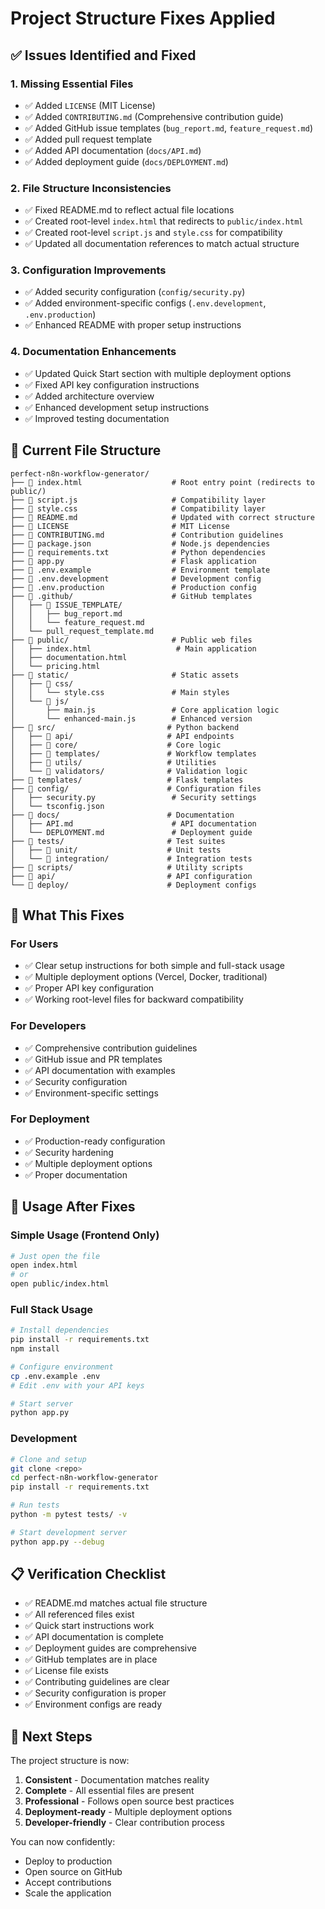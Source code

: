 # Project Structure Fixes Applied

## ✅ Issues Identified and Fixed

### 1. **Missing Essential Files**
- ✅ Added `LICENSE` (MIT License)
- ✅ Added `CONTRIBUTING.md` (Comprehensive contribution guide)
- ✅ Added GitHub issue templates (`bug_report.md`, `feature_request.md`)
- ✅ Added pull request template
- ✅ Added API documentation (`docs/API.md`)
- ✅ Added deployment guide (`docs/DEPLOYMENT.md`)

### 2. **File Structure Inconsistencies**
- ✅ Fixed README.md to reflect actual file locations
- ✅ Created root-level `index.html` that redirects to `public/index.html`
- ✅ Created root-level `script.js` and `style.css` for compatibility
- ✅ Updated all documentation references to match actual structure

### 3. **Configuration Improvements**
- ✅ Added security configuration (`config/security.py`)
- ✅ Added environment-specific configs (`.env.development`, `.env.production`)
- ✅ Enhanced README with proper setup instructions

### 4. **Documentation Enhancements**
- ✅ Updated Quick Start section with multiple deployment options
- ✅ Fixed API key configuration instructions
- ✅ Added architecture overview
- ✅ Enhanced development setup instructions
- ✅ Improved testing documentation

## 📁 Current File Structure

```
perfect-n8n-workflow-generator/
├── 📄 index.html                    # Root entry point (redirects to public/)
├── 📄 script.js                     # Compatibility layer
├── 📄 style.css                     # Compatibility layer
├── 📄 README.md                     # Updated with correct structure
├── 📄 LICENSE                       # MIT License
├── 📄 CONTRIBUTING.md               # Contribution guidelines
├── 📄 package.json                  # Node.js dependencies
├── 📄 requirements.txt              # Python dependencies
├── 📄 app.py                        # Flask application
├── 📄 .env.example                  # Environment template
├── 📄 .env.development              # Development config
├── 📄 .env.production               # Production config
├── 📁 .github/                      # GitHub templates
│   ├── 📁 ISSUE_TEMPLATE/
│   │   ├── bug_report.md
│   │   └── feature_request.md
│   └── pull_request_template.md
├── 📁 public/                       # Public web files
│   ├── index.html                   # Main application
│   ├── documentation.html
│   └── pricing.html
├── 📁 static/                       # Static assets
│   ├── 📁 css/
│   │   └── style.css               # Main styles
│   └── 📁 js/
│       ├── main.js                 # Core application logic
│       └── enhanced-main.js        # Enhanced version
├── 📁 src/                         # Python backend
│   ├── 📁 api/                     # API endpoints
│   ├── 📁 core/                    # Core logic
│   ├── 📁 templates/               # Workflow templates
│   ├── 📁 utils/                   # Utilities
│   └── 📁 validators/              # Validation logic
├── 📁 templates/                   # Flask templates
├── 📁 config/                      # Configuration files
│   ├── security.py                 # Security settings
│   └── tsconfig.json
├── 📁 docs/                        # Documentation
│   ├── API.md                      # API documentation
│   └── DEPLOYMENT.md               # Deployment guide
├── 📁 tests/                       # Test suites
│   ├── 📁 unit/                    # Unit tests
│   └── 📁 integration/             # Integration tests
├── 📁 scripts/                     # Utility scripts
├── 📁 api/                         # API configuration
└── 📁 deploy/                      # Deployment configs
```

## 🚀 What This Fixes

### For Users
- ✅ Clear setup instructions for both simple and full-stack usage
- ✅ Multiple deployment options (Vercel, Docker, traditional)
- ✅ Proper API key configuration
- ✅ Working root-level files for backward compatibility

### For Developers
- ✅ Comprehensive contribution guidelines
- ✅ GitHub issue and PR templates
- ✅ API documentation with examples
- ✅ Security configuration
- ✅ Environment-specific settings

### For Deployment
- ✅ Production-ready configuration
- ✅ Security hardening
- ✅ Multiple deployment options
- ✅ Proper documentation

## 🔧 Usage After Fixes

### Simple Usage (Frontend Only)
```bash
# Just open the file
open index.html
# or
open public/index.html
```

### Full Stack Usage
```bash
# Install dependencies
pip install -r requirements.txt
npm install

# Configure environment
cp .env.example .env
# Edit .env with your API keys

# Start server
python app.py
```

### Development
```bash
# Clone and setup
git clone <repo>
cd perfect-n8n-workflow-generator
pip install -r requirements.txt

# Run tests
python -m pytest tests/ -v

# Start development server
python app.py --debug
```

## 📋 Verification Checklist

- ✅ README.md matches actual file structure
- ✅ All referenced files exist
- ✅ Quick start instructions work
- ✅ API documentation is complete
- ✅ Deployment guides are comprehensive
- ✅ GitHub templates are in place
- ✅ License file exists
- ✅ Contributing guidelines are clear
- ✅ Security configuration is proper
- ✅ Environment configs are ready

## 🎯 Next Steps

The project structure is now:
1. **Consistent** - Documentation matches reality
2. **Complete** - All essential files are present
3. **Professional** - Follows open source best practices
4. **Deployment-ready** - Multiple deployment options
5. **Developer-friendly** - Clear contribution process

You can now confidently:
- Deploy to production
- Open source on GitHub
- Accept contributions
- Scale the application
